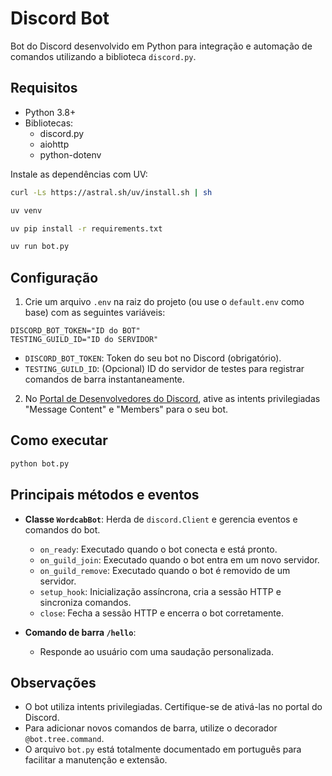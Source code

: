 # Discord Bot

Bot do Discord desenvolvido em Python para integração e automação de comandos utilizando a biblioteca `discord.py`.

## Requisitos

- Python 3.8+
- Bibliotecas:
  - discord.py
  - aiohttp
  - python-dotenv

Instale as dependências com UV:

```bash
curl -Ls https://astral.sh/uv/install.sh | sh

uv venv

uv pip install -r requirements.txt

uv run bot.py
```

## Configuração

1. Crie um arquivo `.env` na raiz do projeto (ou use o `default.env` como base) com as seguintes variáveis:

```
DISCORD_BOT_TOKEN="ID do BOT"
TESTING_GUILD_ID="ID do SERVIDOR"
```

- `DISCORD_BOT_TOKEN`: Token do seu bot no Discord (obrigatório).
- `TESTING_GUILD_ID`: (Opcional) ID do servidor de testes para registrar comandos de barra instantaneamente.

2. No [Portal de Desenvolvedores do Discord](https://discord.com/developers/applications), ative as intents privilegiadas "Message Content" e "Members" para o seu bot.

## Como executar

```bash
python bot.py
```

## Principais métodos e eventos

- **Classe `WordcabBot`**: Herda de `discord.Client` e gerencia eventos e comandos do bot.

  - `on_ready`: Executado quando o bot conecta e está pronto.
  - `on_guild_join`: Executado quando o bot entra em um novo servidor.
  - `on_guild_remove`: Executado quando o bot é removido de um servidor.
  - `setup_hook`: Inicialização assíncrona, cria a sessão HTTP e sincroniza comandos.
  - `close`: Fecha a sessão HTTP e encerra o bot corretamente.

- **Comando de barra `/hello`**:
  - Responde ao usuário com uma saudação personalizada.

## Observações

- O bot utiliza intents privilegiadas. Certifique-se de ativá-las no portal do Discord.
- Para adicionar novos comandos de barra, utilize o decorador `@bot.tree.command`.
- O arquivo `bot.py` está totalmente documentado em português para facilitar a manutenção e extensão.

